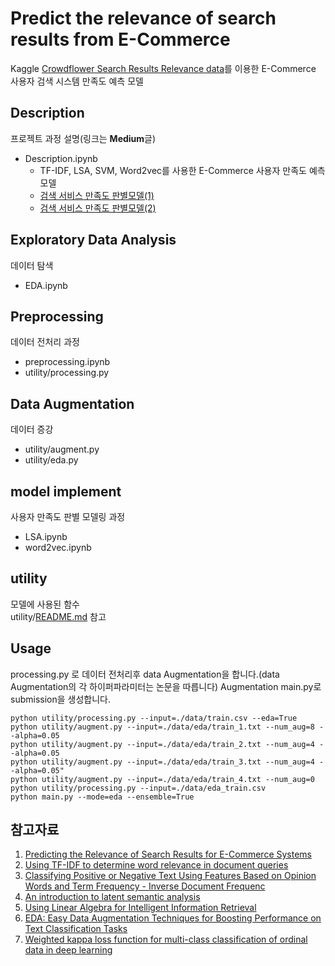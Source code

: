 # Predict the relevance of search results from E-Commerce

Kaggle [Crowdflower Search Results Relevance data](https://www.kaggle.com/c/crowdflower-search-relevance)를 이용한 E-Commerce 사용자 검색 시스템 만족도 예측 모델

## Description
프로젝트 과정 설명(링크는 **Medium**글)

+ Description.ipynb
  + TF-IDF, LSA, SVM, Word2vec를 사용한 E-Commerce 사용자 만족도 예측 모델 
  + [검색 서비스 만족도 판별모델(1)](https://medium.com/@tnsgh0101/crowdflower-search-results-relevance-with-lsa-2b05ac8b1a23)
  + [검색 서비스 만족도 판별모델(2)](https://medium.com/@tnsgh0101/%EA%B2%80%EC%83%89-%EC%84%9C%EB%B9%84%EC%8A%A4-%EB%A7%8C%EC%A1%B1%EB%8F%84-%ED%8C%90%EB%B3%84%EB%AA%A8%EB%8D%B8-2-9a8411baecab)

## Exploratory Data Analysis
데이터 탐색
+ EDA.ipynb

## Preprocessing
데이터 전처리 과정
+ preprocessing.ipynb
+ utility/processing.py

## Data Augmentation
데이터 증강
+ utility/augment.py
+ utility/eda.py

## model implement
사용자 만족도 판별 모델링 과정
+ LSA.ipynb
+ word2vec.ipynb

## utility
모델에 사용된 함수  
utility/[README.md](https://github.com/sooooner/Crowdflower-Search-Results-Relevance/blob/master/utility/README.md) 참고

## Usage
processing.py 로 데이터 전처리후 data Augmentation을 합니다.(data Augmentation의 각 하이퍼파라미터는 논문을 따릅니다) Augmentation main.py로 submission을 생성합니다.

```
python utility/processing.py --input=./data/train.csv --eda=True
python utility/augment.py --input=./data/eda/train_1.txt --num_aug=8 --alpha=0.05
python utility/augment.py --input=./data/eda/train_2.txt --num_aug=4 --alpha=0.05
python utility/augment.py --input=./data/eda/train_3.txt --num_aug=4 --alpha=0.05"
python utility/augment.py --input=./data/eda/train_4.txt --num_aug=0
python utility/processing.py --input=./data/eda_train.csv
python main.py --mode=eda --ensemble=True
```

## 참고자료 

1. [Predicting the Relevance of Search Results for E-Commerce Systems](https://www.researchgate.net/publication/286219675_Predicting_the_Relevance_of_Search_Results_for_E-Commerce_Systems)  
2. [Using TF-IDF to determine word relevance in document queries](https://www.researchgate.net/publication/228818851_Using_TF-IDF_to_determine_word_relevance_in_document_queries)  
3. [Classifying Positive or Negative Text Using Features Based on Opinion Words and Term Frequency - Inverse Document Frequenc](https://ieeexplore.ieee.org/document/8541274)  
4. [An introduction to latent semantic analysis](https://www.tandfonline.com/doi/abs/10.1080/01638539809545028)  
5. [Using Linear Algebra for Intelligent Information Retrieval](https://epubs.siam.org/doi/abs/10.1137/1037127?journalCode=siread)  
6. [EDA: Easy Data Augmentation Techniques for Boosting Performance on Text Classification Tasks](https://arxiv.org/abs/1901.11196)  
7. [Weighted kappa loss function for multi-class classification of ordinal data in deep learning](https://www.sciencedirect.com/science/article/abs/pii/S0167865517301666)  
